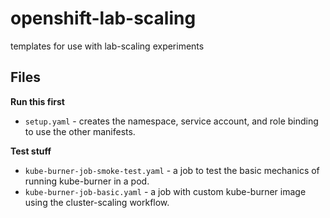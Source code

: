 # openshift-lab-scaling
templates for use with lab-scaling experiments

## Files

**Run this first**
* `setup.yaml` - creates the namespace, service account, and role binding to use the other manifests.

**Test stuff**
* `kube-burner-job-smoke-test.yaml` - a job to test the basic mechanics of running kube-burner in a pod.
* `kube-burner-job-basic.yaml` - a job with custom kube-burner image using the cluster-scaling workflow.
